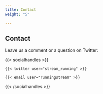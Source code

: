 ```yaml
---
title: Contact
weight: "5"

---
```

## Contact

Leave us a comment or a question on Twitter:

{{< socialhandles >}}

    {{< twitter user="stream_running" >}}
    
    {{< email user="runningstream" >}}

{{< /socialhandles >}}